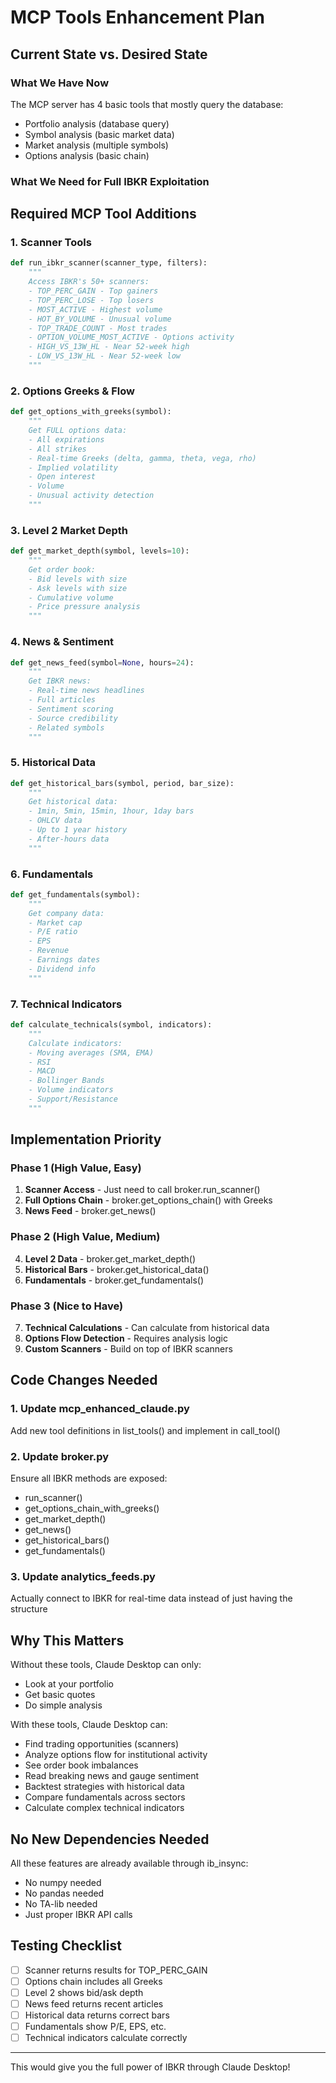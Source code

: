 # MCP Tools Enhancement Plan

## Current State vs. Desired State

### What We Have Now
The MCP server has 4 basic tools that mostly query the database:
- Portfolio analysis (database query)
- Symbol analysis (basic market data)
- Market analysis (multiple symbols)
- Options analysis (basic chain)

### What We Need for Full IBKR Exploitation

## Required MCP Tool Additions

### 1. Scanner Tools
```python
def run_ibkr_scanner(scanner_type, filters):
    """
    Access IBKR's 50+ scanners:
    - TOP_PERC_GAIN - Top gainers
    - TOP_PERC_LOSE - Top losers  
    - MOST_ACTIVE - Highest volume
    - HOT_BY_VOLUME - Unusual volume
    - TOP_TRADE_COUNT - Most trades
    - OPTION_VOLUME_MOST_ACTIVE - Options activity
    - HIGH_VS_13W_HL - Near 52-week high
    - LOW_VS_13W_HL - Near 52-week low
    """
```

### 2. Options Greeks & Flow
```python
def get_options_with_greeks(symbol):
    """
    Get FULL options data:
    - All expirations
    - All strikes
    - Real-time Greeks (delta, gamma, theta, vega, rho)
    - Implied volatility
    - Open interest
    - Volume
    - Unusual activity detection
    """
```

### 3. Level 2 Market Depth
```python
def get_market_depth(symbol, levels=10):
    """
    Get order book:
    - Bid levels with size
    - Ask levels with size
    - Cumulative volume
    - Price pressure analysis
    """
```

### 4. News & Sentiment
```python
def get_news_feed(symbol=None, hours=24):
    """
    Get IBKR news:
    - Real-time news headlines
    - Full articles
    - Sentiment scoring
    - Source credibility
    - Related symbols
    """
```

### 5. Historical Data
```python
def get_historical_bars(symbol, period, bar_size):
    """
    Get historical data:
    - 1min, 5min, 15min, 1hour, 1day bars
    - OHLCV data
    - Up to 1 year history
    - After-hours data
    """
```

### 6. Fundamentals
```python
def get_fundamentals(symbol):
    """
    Get company data:
    - Market cap
    - P/E ratio
    - EPS
    - Revenue
    - Earnings dates
    - Dividend info
    """
```

### 7. Technical Indicators
```python
def calculate_technicals(symbol, indicators):
    """
    Calculate indicators:
    - Moving averages (SMA, EMA)
    - RSI
    - MACD
    - Bollinger Bands
    - Volume indicators
    - Support/Resistance
    """
```

## Implementation Priority

### Phase 1 (High Value, Easy)
1. **Scanner Access** - Just need to call broker.run_scanner()
2. **Full Options Chain** - broker.get_options_chain() with Greeks
3. **News Feed** - broker.get_news()

### Phase 2 (High Value, Medium)
4. **Level 2 Data** - broker.get_market_depth()
5. **Historical Bars** - broker.get_historical_data()
6. **Fundamentals** - broker.get_fundamentals()

### Phase 3 (Nice to Have)
7. **Technical Calculations** - Can calculate from historical data
8. **Options Flow Detection** - Requires analysis logic
9. **Custom Scanners** - Build on top of IBKR scanners

## Code Changes Needed

### 1. Update mcp_enhanced_claude.py
Add new tool definitions in list_tools() and implement in call_tool()

### 2. Update broker.py
Ensure all IBKR methods are exposed:
- run_scanner()
- get_options_chain_with_greeks()
- get_market_depth()
- get_news()
- get_historical_bars()
- get_fundamentals()

### 3. Update analytics_feeds.py
Actually connect to IBKR for real-time data instead of just having the structure

## Why This Matters

Without these tools, Claude Desktop can only:
- Look at your portfolio
- Get basic quotes
- Do simple analysis

With these tools, Claude Desktop can:
- Find trading opportunities (scanners)
- Analyze options flow for institutional activity
- See order book imbalances
- Read breaking news and gauge sentiment
- Backtest strategies with historical data
- Compare fundamentals across sectors
- Calculate complex technical indicators

## No New Dependencies Needed

All these features are already available through ib_insync:
- No numpy needed
- No pandas needed  
- No TA-lib needed
- Just proper IBKR API calls

## Testing Checklist

- [ ] Scanner returns results for TOP_PERC_GAIN
- [ ] Options chain includes all Greeks
- [ ] Level 2 shows bid/ask depth
- [ ] News feed returns recent articles
- [ ] Historical data returns correct bars
- [ ] Fundamentals show P/E, EPS, etc.
- [ ] Technical indicators calculate correctly

---

This would give you the full power of IBKR through Claude Desktop!
